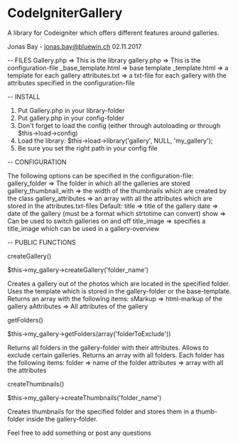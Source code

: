 # CodeIgniterGallery
A library for Codeigniter which offers different features around galleries.

Jonas Bay - jonas.bay@bluewin.ch
02.11.2017

-- FILES
Gallery.php => This is the library
gallery.php => This is the configuration-file
_base_template.html => base template
_template.html => a template for each gallery
attributes.txt => a txt-file for each gallery with the attributes specified in the configuration-file

-- INSTALL

1. Put Gallery.php in your library-folder
2. Put gallery.php in your config-folder
3. Don't forget to load the config (either through autoloading or through $this->load->config)
4. Load the library: $this->load->library('gallery', NULL, 'my_gallery');
5. Be sure you set the right path in your config file

-- CONFIGURATION

The following options can be specified in the configuration-file:
gallery_folder => The folder in which all the galleries are stored
gallery_thumbnail_with => the width of the thumbnails which are created by the class
gallery_attributes => an array with all the attributes which are stored in the attributes.txt-files
    Default:    title => title of the gallery
                date => date of the gallery (must be a format which strtotime can convert)
                show => Can be used to switch galleries on and off
                title_image => specifies a title_image which can be used in a gallery-overview

-- PUBLIC FUNCTIONS

createGallery()

$this->my_gallery->createGallery('folder_name')

Creates a gallery out of the photos which are located in the specified folder. Uses the template which is stored in the gallery-folder or the base-template.
Returns an array with the following items:
    sMarkup => html-markup of the gallery
    aAttributes => All attributes of the gallery
                                            
getFolders()

$this->my_gallery->getFolders(array('folderToExclude'))

Returns all folders in the gallery-folder with their attributes. Allows to exclude certain galleries.
Returns an array with all folders. Each folder has the following items:
    folder => name of the folder
    attributes => array with all the attributes
    
createThumbnails()

$this->my_gallery->createThumbnails('folder_name')

Creates thumbnails for the specified folder and stores them in a thumb-folder inside the gallery-folder.


Feel free to add something or post any questions
